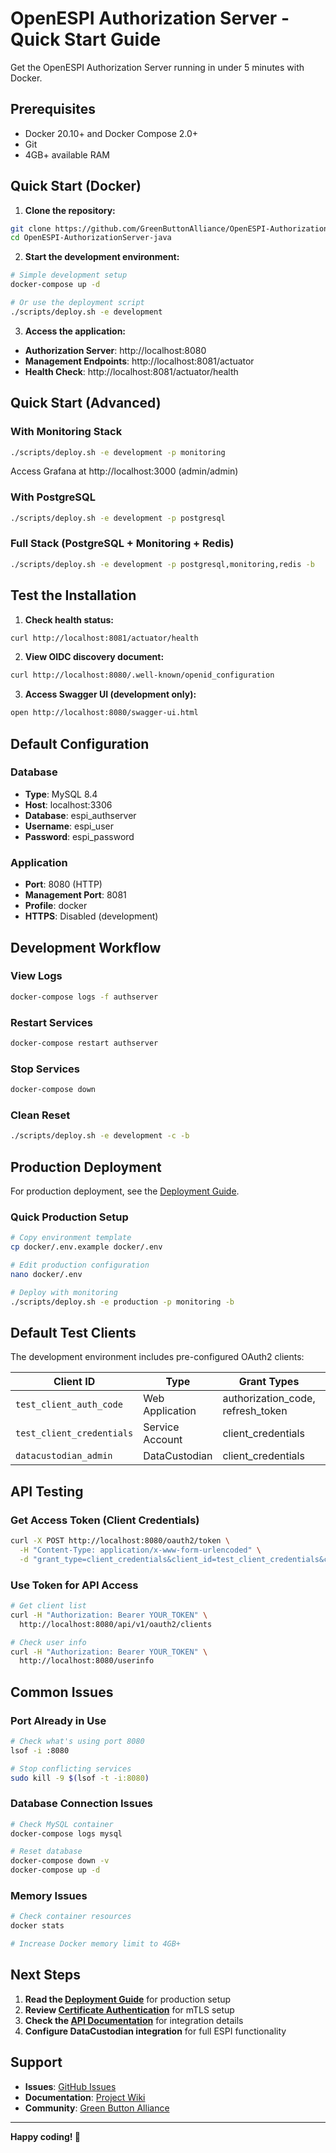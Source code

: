 # OpenESPI Authorization Server - Quick Start Guide

Get the OpenESPI Authorization Server running in under 5 minutes with Docker.

## Prerequisites

- Docker 20.10+ and Docker Compose 2.0+
- Git
- 4GB+ available RAM

## Quick Start (Docker)

1. **Clone the repository:**
```bash
git clone https://github.com/GreenButtonAlliance/OpenESPI-AuthorizationServer-java.git
cd OpenESPI-AuthorizationServer-java
```

2. **Start the development environment:**
```bash
# Simple development setup
docker-compose up -d

# Or use the deployment script
./scripts/deploy.sh -e development
```

3. **Access the application:**
- **Authorization Server**: http://localhost:8080
- **Management Endpoints**: http://localhost:8081/actuator
- **Health Check**: http://localhost:8081/actuator/health

## Quick Start (Advanced)

### With Monitoring Stack
```bash
./scripts/deploy.sh -e development -p monitoring
```
Access Grafana at http://localhost:3000 (admin/admin)

### With PostgreSQL
```bash
./scripts/deploy.sh -e development -p postgresql
```

### Full Stack (PostgreSQL + Monitoring + Redis)
```bash
./scripts/deploy.sh -e development -p postgresql,monitoring,redis -b
```

## Test the Installation

1. **Check health status:**
```bash
curl http://localhost:8081/actuator/health
```

2. **View OIDC discovery document:**
```bash
curl http://localhost:8080/.well-known/openid_configuration
```

3. **Access Swagger UI (development only):**
```bash
open http://localhost:8080/swagger-ui.html
```

## Default Configuration

### Database
- **Type**: MySQL 8.4
- **Host**: localhost:3306
- **Database**: espi_authserver
- **Username**: espi_user
- **Password**: espi_password

### Application
- **Port**: 8080 (HTTP)
- **Management Port**: 8081
- **Profile**: docker
- **HTTPS**: Disabled (development)

## Development Workflow

### View Logs
```bash
docker-compose logs -f authserver
```

### Restart Services
```bash
docker-compose restart authserver
```

### Stop Services
```bash
docker-compose down
```

### Clean Reset
```bash
./scripts/deploy.sh -e development -c -b
```

## Production Deployment

For production deployment, see the [Deployment Guide](DEPLOYMENT_GUIDE.md).

### Quick Production Setup
```bash
# Copy environment template
cp docker/.env.example docker/.env

# Edit production configuration
nano docker/.env

# Deploy with monitoring
./scripts/deploy.sh -e production -p monitoring -b
```

## Default Test Clients

The development environment includes pre-configured OAuth2 clients:

| Client ID | Type | Grant Types | Scopes |
|-----------|------|-------------|---------|
| `test_client_auth_code` | Web Application | authorization_code, refresh_token | openid, profile, ESPI scopes |
| `test_client_credentials` | Service Account | client_credentials | Admin scopes |
| `datacustodian_admin` | DataCustodian | client_credentials | DataCustodian_Admin_Access |

## API Testing

### Get Access Token (Client Credentials)
```bash
curl -X POST http://localhost:8080/oauth2/token \
  -H "Content-Type: application/x-www-form-urlencoded" \
  -d "grant_type=client_credentials&client_id=test_client_credentials&client_secret=test_secret&scope=openid"
```

### Use Token for API Access
```bash
# Get client list
curl -H "Authorization: Bearer YOUR_TOKEN" \
  http://localhost:8080/api/v1/oauth2/clients

# Check user info
curl -H "Authorization: Bearer YOUR_TOKEN" \
  http://localhost:8080/userinfo
```

## Common Issues

### Port Already in Use
```bash
# Check what's using port 8080
lsof -i :8080

# Stop conflicting services
sudo kill -9 $(lsof -t -i:8080)
```

### Database Connection Issues
```bash
# Check MySQL container
docker-compose logs mysql

# Reset database
docker-compose down -v
docker-compose up -d
```

### Memory Issues
```bash
# Check container resources
docker stats

# Increase Docker memory limit to 4GB+
```

## Next Steps

1. **Read the [Deployment Guide](DEPLOYMENT_GUIDE.md)** for production setup
2. **Review [Certificate Authentication](CERTIFICATE_AUTHENTICATION.md)** for mTLS setup
3. **Check the [API Documentation](docs/)** for integration details
4. **Configure DataCustodian integration** for full ESPI functionality

## Support

- **Issues**: [GitHub Issues](https://github.com/GreenButtonAlliance/OpenESPI-AuthorizationServer-java/issues)
- **Documentation**: [Project Wiki](https://github.com/GreenButtonAlliance/OpenESPI-AuthorizationServer-java/wiki)
- **Community**: [Green Button Alliance](https://www.greenbuttonalliance.org/)

---

**Happy coding! 🚀**